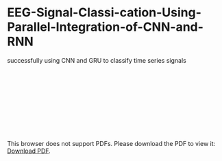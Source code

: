 # EEG-Signal-Classi-cation-Using-Parallel-Integration-of-CNN-and-RNN
successfully using CNN and GRU to classify time series signals


<object data="https://drive.google.com/file/d/1YrC0049kI8xHRCFfAP1Hpnh2y2rLM5jJ/view?usp=sharing" type="application/pdf" width="700px" height="700px">
    <embed src="https://drive.google.com/file/d/1YrC0049kI8xHRCFfAP1Hpnh2y2rLM5jJ/view?usp=sharing">
        <p>This browser does not support PDFs. Please download the PDF to view it: <a href="https://drive.google.com/file/d/1YrC0049kI8xHRCFfAP1Hpnh2y2rLM5jJ/view?usp=sharing">Download PDF</a>.</p>
    </embed>
</object>
